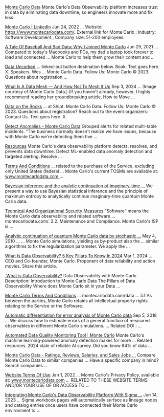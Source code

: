 [Monte Carlo Data](https://www.montecarlodata.com/)
Monte Carlo's Data Observability platform increases trust in data by eliminating data downtime, so engineers innovate more and fix less.

[Monte Carlo | LinkedIn](https://www.linkedin.com/company/monte-carlo-data)
Jun 24, 2022 ... Website: https://www.montecarlodata.com/. External link for Monte Carlo ; Industry: Software Development ; Company size: 51-200 employees.

[A Tale Of Baseball And Bad Data: Why I Joined Monte Carlo](https://www.montecarlodata.com/blog-a-tale-of-baseball-and-bad-data-why-i-joined-monte-carlo/)
Jun 29, 2021 ... Compared to today's Macbooks and PCs, my dad's laptop took forever to load and connected ... Monte Carlo to help them grow their content and ...

[Data Uncorked](https://events.montecarlodata.com/datauncorked)
... linked-out button destination below. Book. Text goes here. X. Speakers. Wes ... Monte Carlo Data. Follow Us: Monte Carlo © 2023. Questions about registration ...

[What Is A Data Mesh — And How Not To Mesh It Up](https://www.montecarlodata.com/blog-what-is-a-data-mesh-and-how-not-to-mesh-it-up/)
Sep 3, 2024 ... (Image courtesy of Monte Carlo Data.) (If you haven't already, however, I highly recommend reading her groundbreaking article, How to Move ...

[Data on the Rocks](https://events.montecarlodata.com/dataonrocks/fivetran)
... at Shipt. Monte Carlo Data. Follow Us: Monte Carlo © 2023. Questions about registration? Reach out to the event organizers: Contact Us. Text goes here. X.

[Detect Anomalies - Monte Carlo Data](https://www.montecarlodata.com/product/detect/)
Grouped alerts for related multi-table incidents. “The business normally doesn't realize we have issues, because with Monte Carlo we're detecting them five ...

[Resources](https://resources.montecarlodata.com/l/resources)
Monte Carlo's data observability platform detects, resolves, and prevents data downtime. Detect ML-enabled data anomaly detection and targeted alerting. Resolve ...

[Terms And Conditions](https://www.montecarlodata.com/terms-and-conditions/)
... related to the purchase of the Service, excluding only United States (federal ... Monte Carlo's current TOSMs are available at: www.montecarlodata.com ...

[Bayesian inference and the analytic continuation of imaginary-time ...](https://www.sciencedirect.com/science/article/pii/0370157395000747)
We present a way to use Bayesian statistical inference and the principle of maximum entropy to analytically continue imaginary-time quantum Monte Carlo data.

[Technical And Organizational Security Measures](https://www.montecarlodata.com/technical-and-organizational-security-measures/)
“Software” means the Monte Carlo data observability and related software ... montecarlodata.com/. 2.2. Maintenance and Compliance. Monte Carlo's ISP is ...

[Analytic continuation of quantum Monte Carlo data by stochastic ...](https://link.aps.org/doi/10.1103/PhysRevE.81.056701)
May 4, 2010 ... ... Monte Carlo simulations, yielding as by-product also the ... similar algorithms to fix the regularization parameter. We apply the ...

[What Is Data Observability? 5 Key Pillars To Know In 2024](https://www.montecarlodata.com/blog-what-is-data-observability/)
Mar 1, 2024 ... CEO and Co-founder, Monte Carlo. Proponent of data reliability and action movies. Share this article.

[‍ What is Data Observability?](https://docs.getmontecarlo.com/docs/what-is-data-observability)
Data Observability with Monte Carlo. Description: Introduction to Monte Carlo Data The Pillars of Data Observability Where does Monte Carlo sit in your Data ...

[Monte Carlo Terms And Conditions](https://www.montecarlodata.com/monte-carlo-terms-and-conditions-feb-2023/)
... montecarlodata.com/data ... 5.1 As between the parties, Monte Carlo retains all intellectual property rights relating to the Service or the Software.

[Automatic differentiation for error analysis of Monte Carlo data](https://arxiv.org/abs/1809.01289)
Sep 5, 2018 ... We discuss how to estimate errors of a general function of measured observables in different Monte Carlo simulations. ... Related DOI : ...

[Automated Data Quality Monitoring Tool | Monte Carlo](https://www.montecarlodata.com/use-cases/data-quality-monitoring-testing/)
Monte Carlo's machine learning-powered anomaly detection makes for more ... Related resources. 2024 state of reliable AI survey. Did you know 64% of data ...

[Monte Carlo Data - Ratings, Reviews, Salaries, and Sales Jobs ...](https://www.repvue.com/companies/MonteCarloData)
Compare Monte Carlo Data to similar companies ... Have a specific company in mind? Search companies ...

[Website Terms Of Use](https://www.montecarlodata.com/terms-of-use/)
Jan 1, 2022 ... Monte Carlo's Privacy Policy, available at: www.montecarlodata.com ... RELATED TO THESE WEBSITE TERMS AND/OR YOUR USE OF OR ACCESS TO ...

[Integrating Monte Carlo's Data Observability Platform With Sigma ...](https://www.sigmacomputing.com/blog/integrating-monte-carlos-data-observability-platform-with-sigma)
Jun 14, 2023 ... Sigma workbook pages will automatically surface as lineage nodes and catalog entries once users have connected their Monte Carlo environment to ...

